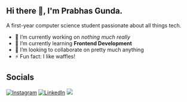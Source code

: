 ## Hi there 👋, I'm Prabhas Gunda.
A first-year computer science student passionate about all things tech.

- 🔭 I’m currently working on *nothing much really*
- 🌱 I’m currently learning **Frontend Development**
- 👯 I’m looking to collaborate on pretty much anything
- ⚡ Fun fact: I like waffles!

## Socials
[![Instagram](https://img.shields.io/badge/Instagram-E4405F?style=for-the-badge&logo=instagram&logoColor=white)](https://www.instagram.com/perhapsimalogicalsimp)
[![LinkedIn](https://img.shields.io/badge/LinkedIn-0077B5?style=for-the-badge&logo=linkedin&logoColor=white)](https://www.linkedin.com/in/prabhasgunda)
![](https://dcbadge.limes.pink/api/shield/852828176883384331)
